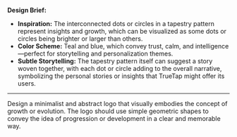 **Design Brief:**
- **Inspiration:** The interconnected dots or circles in a tapestry pattern represent insights and growth, which can be visualized as some dots or circles being brighter or larger than others.
- **Color Scheme:** Teal and blue, which convey trust, calm, and intelligence—perfect for storytelling and personalization themes.
- **Subtle Storytelling:** The tapestry pattern itself can suggest a story woven together, with each dot or circle adding to the overall narrative, symbolizing the personal stories or insights that TrueTap might offer its users.

---

Design a minimalist and abstract logo that visually embodies the concept of growth or evolution. The logo should use simple geometric shapes to convey the idea of progression or development in a clear and memorable way.
